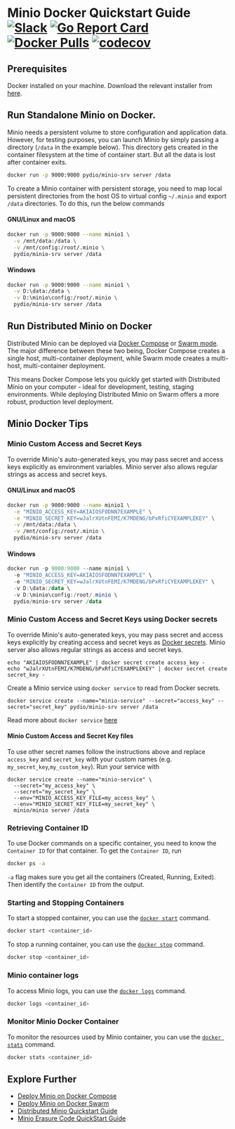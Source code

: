 # Minio Docker Quickstart Guide [![Slack](https://slack.minio.io/slack?type=svg)](https://slack.minio.io) [![Go Report Card](https://goreportcard.com/badge/pydio/minio-srv)](https://goreportcard.com/report/pydio/minio-srv) [![Docker Pulls](https://img.shields.io/docker/pulls/pydio/minio-srv.svg?maxAge=604800)](https://hub.docker.com/r/pydio/minio-srv/) [![codecov](https://codecov.io/gh/pydio/minio-srv/branch/master/graph/badge.svg)](https://codecov.io/gh/pydio/minio-srv)

## Prerequisites
Docker installed on your machine. Download the relevant installer from [here](https://www.docker.com/community-edition#/download).

## Run Standalone Minio on Docker.
Minio needs a persistent volume to store configuration and application data. However, for testing purposes, you can launch Minio by simply passing a directory (`/data` in the example below). This directory gets created in the container filesystem at the time of container start. But all the data is lost after container exits.

```sh
docker run -p 9000:9000 pydio/minio-srv server /data
```

To create a Minio container with persistent storage, you need to map local persistent directories from the host OS to virtual config `~/.minio` and export `/data` directories. To do this, run the below commands

#### GNU/Linux and macOS
```sh
docker run -p 9000:9000 --name minio1 \
  -v /mnt/data:/data \
  -v /mnt/config:/root/.minio \
  pydio/minio-srv server /data
```

#### Windows
```sh
docker run -p 9000:9000 --name minio1 \
  -v D:\data:/data \
  -v D:\minio\config:/root/.minio \
  pydio/minio-srv server /data
```

## Run Distributed Minio on Docker
Distributed Minio can be deployed via [Docker Compose](https://docs.minio.io/docs/deploy-minio-on-docker-compose) or [Swarm mode](https://docs.minio.io/docs/deploy-minio-on-docker-swarm). The major difference between these two being, Docker Compose creates a single host, multi-container deployment, while Swarm mode creates a multi-host, multi-container deployment.

This means Docker Compose lets you quickly get started with Distributed Minio on your computer - ideal for development, testing, staging environments. While deploying Distributed Minio on Swarm offers a more robust, production level deployment.

## Minio Docker Tips

### Minio Custom Access and Secret Keys
To override Minio's auto-generated keys, you may pass secret and access keys explicitly as environment variables. Minio server also allows regular strings as access and secret keys.

#### GNU/Linux and macOS
```sh
docker run -p 9000:9000 --name minio1 \
  -e "MINIO_ACCESS_KEY=AKIAIOSFODNN7EXAMPLE" \
  -e "MINIO_SECRET_KEY=wJalrXUtnFEMI/K7MDENG/bPxRfiCYEXAMPLEKEY" \
  -v /mnt/data:/data \
  -v /mnt/config:/root/.minio \
  pydio/minio-srv server /data
```

#### Windows
```powershell
docker run -p 9000:9000 --name minio1 \
  -e "MINIO_ACCESS_KEY=AKIAIOSFODNN7EXAMPLE" \
  -e "MINIO_SECRET_KEY=wJalrXUtnFEMI/K7MDENG/bPxRfiCYEXAMPLEKEY" \
  -v D:\data:/data \
  -v D:\minio\config:/root/.minio \
  pydio/minio-srv server /data
```

### Minio Custom Access and Secret Keys using Docker secrets
To override Minio's auto-generated keys, you may pass secret and access keys explicitly by creating access and secret keys as [Docker secrets](https://docs.docker.com/engine/swarm/secrets/). Minio server also allows regular strings as access and secret keys.

```
echo "AKIAIOSFODNN7EXAMPLE" | docker secret create access_key -
echo "wJalrXUtnFEMI/K7MDENG/bPxRfiCYEXAMPLEKEY" | docker secret create secret_key -
```

Create a Minio service using `docker service` to read from Docker secrets.
```
docker service create --name="minio-service" --secret="access_key" --secret="secret_key" pydio/minio-srv server /data
```

Read more about `docker service` [here](https://docs.docker.com/engine/swarm/how-swarm-mode-works/services/)

#### Minio Custom Access and Secret Key files
To use other secret names follow the instructions above and replace `access_key` and `secret_key` with your custom names (e.g. `my_secret_key`,`my_custom_key`). Run your service with
```
docker service create --name="minio-service" \
  --secret="my_access_key" \
  --secret="my_secret_key" \
  --env="MINIO_ACCESS_KEY_FILE=my_access_key" \
  --env="MINIO_SECRET_KEY_FILE=my_secret_key" \
  minio/minio server /data
```

### Retrieving Container ID
To use Docker commands on a specific container, you need to know the `Container ID` for that container. To get the `Container ID`, run

```sh
docker ps -a
```

`-a` flag makes sure you get all the containers (Created, Running, Exited). Then identify the `Container ID` from the output.

### Starting and Stopping Containers
To start a stopped container, you can use the [`docker start`](https://docs.docker.com/engine/reference/commandline/start/) command.

```sh
docker start <container_id>
```

To stop a running container, you can use the [`docker stop`](https://docs.docker.com/engine/reference/commandline/stop/) command.
```sh
docker stop <container_id>
```

### Minio container logs
To access Minio logs, you can use the [`docker logs`](https://docs.docker.com/engine/reference/commandline/logs/) command.

```sh
docker logs <container_id>
```

### Monitor Minio Docker Container
To monitor the resources used by Minio container, you can use the [`docker stats`](https://docs.docker.com/engine/reference/commandline/stats/) command.

```sh
docker stats <container_id>
```

## Explore Further

* [Deploy Minio on Docker Compose](https://docs.minio.io/docs/deploy-minio-on-docker-compose)
* [Deploy Minio on Docker Swarm](https://docs.minio.io/docs/deploy-minio-on-docker-swarm)
* [Distributed Minio Quickstart Guide](https://docs.minio.io/docs/distributed-minio-quickstart-guide)
* [Minio Erasure Code QuickStart Guide](https://docs.minio.io/docs/minio-erasure-code-quickstart-guide)
